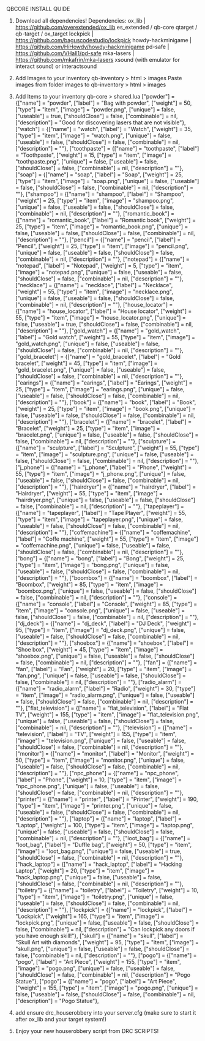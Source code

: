 QBCORE INSTALL QUIDE

1. Download all dependencies!
    Dependencies:
    ox_lib | https://github.com/overextended/ox_lib
    es_extended / qb-core
    qtarget / qb-target / ox_target
    lockpick | https://github.com/baguscodestudio/lockpick
    howdy-hackminigame | https://github.com/HiHowdy/howdy-hackminigame
    pd-safe |	https://github.com/VHall1/pd-safe
	mka-lasers | https://github.com/mkafrin/mka-lasers
    xsound (with emulator for interact sound) or interactsound

2. Add Images to your inventory
    qb-inventory > html > images
    Paste images from folder images to qb-inventory > html > images 

3. Add Items to your inventory
    qb-core > shared.lua
    ["powder"] 		 	 	 	 = {["name"] = "powder",           			["label"] = "Bag with powder",	 		["weight"] = 50, 		["type"] = "item", 		["image"] = "powder.png", 			["unique"] = false, 	["useable"] = true, 	["shouldClose"] = false,   ["combinable"] = nil, ["description"] = "Good for discovering lasers that are not visible"},
    ["watch"] 		 	 	 	 = {["name"] = "watch",           			["label"] = "Watch",	 		["weight"] = 35, 		["type"] = "item", 		["image"] = "watch.png", 			["unique"] = false, 	["useable"] = false, 	["shouldClose"] = false,   ["combinable"] = nil, ["description"] = ""},
    ["toothpaste"] 		 	 	 	 = {["name"] = "toothpaste",           			["label"] = "Toothpaste",	 		["weight"] = 15, 		["type"] = "item", 		["image"] = "toothpaste.png", 			["unique"] = false, 	["useable"] = false, 	["shouldClose"] = false,   ["combinable"] = nil, ["description"] = ""},
    ["soap"] 		 	 	 	 = {["name"] = "soap",           			["label"] = "Soap",	 		["weight"] = 25, 		["type"] = "item", 		["image"] = "soap.png", 			["unique"] = false, 	["useable"] = false, 	["shouldClose"] = false,   ["combinable"] = nil, ["description"] = ""},
    ["shampoo"] 		 	 	 	 = {["name"] = "shampoo",           			["label"] = "Shampoo",	 		["weight"] = 25, 		["type"] = "item", 		["image"] = "shampoo.png", 			["unique"] = false, 	["useable"] = false, 	["shouldClose"] = false,   ["combinable"] = nil, ["description"] = ""},
    ["romantic_book"] 		 	 	 	 = {["name"] = "romantic_book",           			["label"] = "Romantic book",	 		["weight"] = 25, 		["type"] = "item", 		["image"] = "romantic_book.png", 			["unique"] = false, 	["useable"] = false, 	["shouldClose"] = false,   ["combinable"] = nil, ["description"] = ""},
    ["pencil"] 		 	 	 	 = {["name"] = "pencil",           			["label"] = "Pencil",	 		["weight"] = 25, 		["type"] = "item", 		["image"] = "pencil.png", 			["unique"] = false, 	["useable"] = false, 	["shouldClose"] = false,   ["combinable"] = nil, ["description"] = ""},
    ["notepad"] 		 	 	 	 = {["name"] = "notepad",           			["label"] = "Notepad",	 		["weight"] = 5, 		["type"] = "item", 		["image"] = "notepad.png", 			["unique"] = false, 	["useable"] = false, 	["shouldClose"] = false,   ["combinable"] = nil, ["description"] = ""},
    ["necklace"] 		 	 	 	 = {["name"] = "necklace",           			["label"] = "Necklace",	 		["weight"] = 55, 		["type"] = "item", 		["image"] = "necklace.png", 			["unique"] = false, 	["useable"] = false, 	["shouldClose"] = false,   ["combinable"] = nil, ["description"] = ""},
    ["house_locator"] 		 	 	 	 = {["name"] = "house_locator",           			["label"] = "House locator",	 		["weight"] = 55, 		["type"] = "item", 		["image"] = "house_locator.png", 			["unique"] = false, 	["useable"] = true, 	["shouldClose"] = false,   ["combinable"] = nil, ["description"] = ""},
    ["gold_watch"] 		 	 	 	 = {["name"] = "gold_watch",           			["label"] = "Gold watch",	 		["weight"] = 55, 		["type"] = "item", 		["image"] = "gold_watch.png", 			["unique"] = false, 	["useable"] = false, 	["shouldClose"] = false,   ["combinable"] = nil, ["description"] = ""},
    ["gold_bracelet"] 		 	 	 	 = {["name"] = "gold_bracelet",           			["label"] = "Gold bracelet",	 		["weight"] = 45, 		["type"] = "item", 		["image"] = "gold_bracelet.png", 			["unique"] = false, 	["useable"] = false, 	["shouldClose"] = false,   ["combinable"] = nil, ["description"] = ""},
    ["earings"] 		 	 	 	 = {["name"] = "earings",           			["label"] = "Earings",	 		["weight"] = 25, 		["type"] = "item", 		["image"] = "earings.png", 			["unique"] = false, 	["useable"] = false, 	["shouldClose"] = false,   ["combinable"] = nil, ["description"] = ""},
    ["book"] 		 	 	 	 = {["name"] = "book",           			["label"] = "Book",	 		["weight"] = 25, 		["type"] = "item", 		["image"] = "book.png", 			["unique"] = false, 	["useable"] = false, 	["shouldClose"] = false,   ["combinable"] = nil, ["description"] = ""},
    ["bracelet"] 		 	 	 	 = {["name"] = "bracelet",           			["label"] = "Bracelet",	 		["weight"] = 25, 		["type"] = "item", 		["image"] = "bracelet.png", 			["unique"] = false, 	["useable"] = false, 	["shouldClose"] = false,   ["combinable"] = nil, ["description"] = ""},
    ["sculpture"] 		 	 	 	 = {["name"] = "sculpture",           			["label"] = "Sculpture",	 		["weight"] = 55, 		["type"] = "item", 		["image"] = "sculpture.png", 			["unique"] = false, 	["useable"] = false, 	["shouldClose"] = false,   ["combinable"] = nil, ["description"] = ""},
    ["j_phone"] 		 	 	 	 = {["name"] = "j_phone",           			["label"] = "Phone",	 		["weight"] = 55, 		["type"] = "item", 		["image"] = "j_phone.png", 			["unique"] = false, 	["useable"] = false, 	["shouldClose"] = false,   ["combinable"] = nil, ["description"] = ""},
    ["hairdryer"] 		 	 	 	 = {["name"] = "hairdryer",           			["label"] = "Hairdryer",	 		["weight"] = 55, 		["type"] = "item", 		["image"] = "hairdryer.png", 			["unique"] = false, 	["useable"] = false, 	["shouldClose"] = false,   ["combinable"] = nil, ["description"] = ""},
    ["tapeplayer"] 		 	 	 	 = {["name"] = "tapeplayer",           			["label"] = "Tape Player",	 		["weight"] = 55, 		["type"] = "item", 		["image"] = "tapeplayer.png", 			["unique"] = false, 	["useable"] = false, 	["shouldClose"] = false,   ["combinable"] = nil, ["description"] = ""},
    ["coffemachine"] 		 	 	 	 = {["name"] = "coffemachine",           			["label"] = "Coffe machine",	 		["weight"] = 55, 		["type"] = "item", 		["image"] = "coffemachine.png", 			["unique"] = false, 	["useable"] = false, 	["shouldClose"] = false,   ["combinable"] = nil, ["description"] = ""},
    ["bong"] 		 	 	 	 = {["name"] = "bong",           			["label"] = "Bong",	 		["weight"] = 25, 		["type"] = "item", 		["image"] = "bong.png", 			["unique"] = false, 	["useable"] = false, 	["shouldClose"] = false,   ["combinable"] = nil, ["description"] = ""},
    ["boombox"] 		 	 	 	 = {["name"] = "boombox",           			["label"] = "Boombox",	 		["weight"] = 85, 		["type"] = "item", 		["image"] = "boombox.png", 			["unique"] = false, 	["useable"] = false, 	["shouldClose"] = false,   ["combinable"] = nil, ["description"] = ""},
    ["console"] 		 	 	 	 = {["name"] = "console",           			["label"] = "Console",	 		["weight"] = 85, 		["type"] = "item", 		["image"] = "console.png", 			["unique"] = false, 	["useable"] = false, 	["shouldClose"] = false,   ["combinable"] = nil, ["description"] = ""},
    ["dj_deck"] 		 	 	 	 = {["name"] = "dj_deck",           			["label"] = "DJ Deck",	 		["weight"] = 95, 		["type"] = "item", 		["image"] = "dj_deck.png", 			["unique"] = false, 	["useable"] = false, 	["shouldClose"] = false,   ["combinable"] = nil, ["description"] = ""},
    ["shoebox"] 		 	 	 	 = {["name"] = "shoebox",           			["label"] = "Shoe box",	 		["weight"] = 45, 		["type"] = "item", 		["image"] = "shoebox.png", 			["unique"] = false, 	["useable"] = false, 	["shouldClose"] = false,   ["combinable"] = nil, ["description"] = ""},
    ["fan"] 		 	 	 	 = {["name"] = "fan",           			["label"] = "Fan",	 		["weight"] = 20, 		["type"] = "item", 		["image"] = "fan.png", 			["unique"] = false, 	["useable"] = false, 	["shouldClose"] = false,   ["combinable"] = nil, ["description"] = ""},
    ["radio_alarm"] 		 	 	 	 = {["name"] = "radio_alarm",           			["label"] = "Radio",	 		["weight"] = 30, 		["type"] = "item", 		["image"] = "radio_alarm.png", 			["unique"] = false, 	["useable"] = false, 	["shouldClose"] = false,   ["combinable"] = nil, ["description"] = ""},
    ["flat_television"] 		 	 	 	 = {["name"] = "flat_television",           			["label"] = "Flat TV",	 		["weight"] = 155, 		["type"] = "item", 		["image"] = "flat_television.png", 			["unique"] = false, 	["useable"] = false, 	["shouldClose"] = false,   ["combinable"] = nil, ["description"] = ""},
    ["television"] 		 	 	 	 = {["name"] = "television",           			["label"] = "TV",	 		["weight"] = 155, 		["type"] = "item", 		["image"] = "television.png", 			["unique"] = false, 	["useable"] = false, 	["shouldClose"] = false,   ["combinable"] = nil, ["description"] = ""},
    ["monitor"] 		 	 	 	 = {["name"] = "monitor",           			["label"] = "Monitor",	 		["weight"] = 50, 		["type"] = "item", 		["image"] = "monitor.png", 			["unique"] = false, 	["useable"] = false, 	["shouldClose"] = false,   ["combinable"] = nil, ["description"] = ""},
    ["npc_phone"] 		 	 	 	 = {["name"] = "npc_phone",           			["label"] = "Phone",	 		["weight"] = 10, 		["type"] = "item", 		["image"] = "npc_phone.png", 			["unique"] = false, 	["useable"] = false, 	["shouldClose"] = false,   ["combinable"] = nil, ["description"] = ""},
    ["printer"] 		 	 	 	 = {["name"] = "printer",           			["label"] = "Printer",	 		["weight"] = 190, 		["type"] = "item", 		["image"] = "printer.png", 			["unique"] = false, 	["useable"] = false, 	["shouldClose"] = false,   ["combinable"] = nil, ["description"] = ""},
    ["laptop"] 		 	 	 	 = {["name"] = "laptop",           			["label"] = "Laptop",	 		["weight"] = 100, 		["type"] = "item", 		["image"] = "laptop.png", 			["unique"] = false, 	["useable"] = false, 	["shouldClose"] = false,   ["combinable"] = nil, ["description"] = ""},
    ["loot_bag"] 		 	 	 	 = {["name"] = "loot_bag",           			["label"] = "Duffle bag",	 		["weight"] = 50, 		["type"] = "item", 		["image"] = "loot_bag.png", 			["unique"] = false, 	["useable"] = true, 	["shouldClose"] = false,   ["combinable"] = nil, ["description"] = ""},
    ["hack_laptop"] 		 	 	 	 = {["name"] = "hack_laptop",           			["label"] = "Hacking Laptop",	 		["weight"] = 20, 		["type"] = "item", 		["image"] = "hack_laptop.png", 			["unique"] = false, 	["useable"] = false, 	["shouldClose"] = false,   ["combinable"] = nil, ["description"] = ""},
    ["toiletry"] 		 	 	 	 = {["name"] = "toiletry",           			["label"] = "Toiletry",	 		["weight"] = 10, 		["type"] = "item", 		["image"] = "toiletry.png", 			["unique"] = false, 	["useable"] = false, 	["shouldClose"] = false,   ["combinable"] = nil, ["description"] = ""},
    ["lockpick"] 		 	 	 	 = {["name"] = "lockpick",           			["label"] = "Lockpick",	 		["weight"] = 165, 		["type"] = "item", 		["image"] = "lockpick.png", 			["unique"] = false, 	["useable"] = false, 	["shouldClose"] = false,   ["combinable"] = nil, ["description"] = "Can lockpick any doors if you have enough skill!"},
    ["skull"] 		 	 	 	 = {["name"] = "skull",           			["label"] = "Skull Art with diamonds",	 		["weight"] = 95, 		["type"] = "item", 		["image"] = "skull.png", 			["unique"] = false, 	["useable"] = false, 	["shouldClose"] = false,   ["combinable"] = nil, ["description"] = ""},
    ["pogo"] 		 	 	 	 = {["name"] = "pogo",           			["label"] = "Art Piece",	 		["weight"] = 155, 		["type"] = "item", 		["image"] = "pogo.png", 			["unique"] = false, 	["useable"] = false, 	["shouldClose"] = false,   ["combinable"] = nil, ["description"] = "Pogo Statue"},
    ["pogo"] 		 	 	 	 = {["name"] = "pogo",           			["label"] = "Art Piece",	 		["weight"] = 155, 		["type"] = "item", 		["image"] = "pogo.png", 			["unique"] = false, 	["useable"] = false, 	["shouldClose"] = false,   ["combinable"] = nil, ["description"] = "Pogo Statue"},


4. add ensure drc_houserobbery into your server.cfg (make sure to start it after ox_lib and your target system!)

5. Enjoy your new houserobbery script from DRC SCRIPTS!